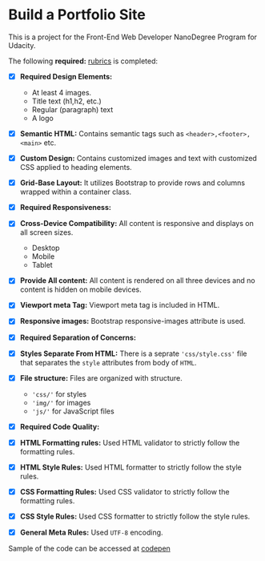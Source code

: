 # Build a Portfolio Site
This is a project for the Front-End Web Developer NanoDegree Program for Udacity.

The following **required:** [rubrics](https://review.udacity.com/#!/rubrics/45/view) is completed:

* [x] **Required Design Elements:**
  * At least 4 images.
  * Title text (h1,h2, etc.)
  * Regular (paragraph) text
  * A logo
* [x] **Semantic HTML:** Contains semantic tags such as `<header>,<footer>,<main>` etc.
* [x] **Custom Design:** Contains customized images and text with customized CSS applied to heading elements.
* [x] **Grid-Base Layout:** It utilizes Bootstrap to provide rows and columns wrapped within a container class.

* [x] **Required Responsiveness:**
* [x] **Cross-Device Compatibility:** All content is responsive and displays on all screen sizes.
    * Desktop
    * Mobile
    * Tablet
* [x] **Provide All content:** All content is rendered on all three devices and no content is hidden on mobile devices.
* [x] **Viewport meta Tag:** Viewport meta tag is included in HTML.
* [x] **Responsive images:** Bootstrap responsive-images attribute is used.

* [x] **Required Separation of Concerns:**
* [x] **Styles Separate From HTML:** There is a seprate `'css/style.css'` file that separates the `style` attributes from body of `HTML`.
* [x] **File structure:** Files are organized with structure.
    * `'css/'` for styles
    * `'img/'` for images
    * `'js/'` for JavaScript files

* [x] **Required Code Quality:**
* [x] **HTML Formatting rules:** Used HTML validator to strictly follow the formatting rules.
* [x] **HTML Style Rules:** Used HTML formatter to strictly follow the style rules.
* [x] **CSS Formatting Rules:** Used CSS validator to strictly follow the formatting rules.
* [x] **CSS Style Rules:** Used CSS formatter to strictly follow the style rules.
* [x] **General Meta Rules:** Used `UTF-8` encoding.

Sample of the code can be accessed at [codepen](https://codepen.io/biratrai/pen/zqGRqY)
